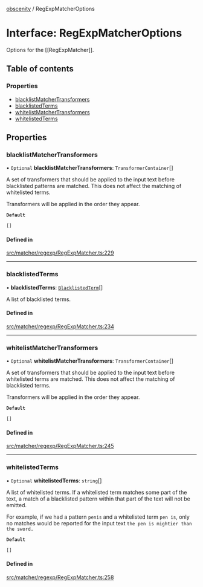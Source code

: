 [obscenity](../README.md) / RegExpMatcherOptions

# Interface: RegExpMatcherOptions

Options for the [[RegExpMatcher]].

## Table of contents

### Properties

- [blacklistMatcherTransformers](RegExpMatcherOptions.md#blacklistmatchertransformers)
- [blacklistedTerms](RegExpMatcherOptions.md#blacklistedterms)
- [whitelistMatcherTransformers](RegExpMatcherOptions.md#whitelistmatchertransformers)
- [whitelistedTerms](RegExpMatcherOptions.md#whitelistedterms)

## Properties

### blacklistMatcherTransformers

• `Optional` **blacklistMatcherTransformers**: `TransformerContainer`[]

A set of transformers that should be applied to the input text before
blacklisted patterns are matched. This does not affect the matching of
whitelisted terms.

Transformers will be applied in the order they appear.

**`Default`**

```ts
[]
```

#### Defined in

[src/matcher/regexp/RegExpMatcher.ts:229](https://github.com/jo3-l/obscenity/blob/da754da/src/matcher/regexp/RegExpMatcher.ts#L229)

___

### blacklistedTerms

• **blacklistedTerms**: [`BlacklistedTerm`](BlacklistedTerm.md)[]

A list of blacklisted terms.

#### Defined in

[src/matcher/regexp/RegExpMatcher.ts:234](https://github.com/jo3-l/obscenity/blob/da754da/src/matcher/regexp/RegExpMatcher.ts#L234)

___

### whitelistMatcherTransformers

• `Optional` **whitelistMatcherTransformers**: `TransformerContainer`[]

A set of transformers that should be applied to the input text before
whitelisted terms are matched. This does not affect the matching of
blacklisted terms.

Transformers will be applied in the order they appear.

**`Default`**

```ts
[]
```

#### Defined in

[src/matcher/regexp/RegExpMatcher.ts:245](https://github.com/jo3-l/obscenity/blob/da754da/src/matcher/regexp/RegExpMatcher.ts#L245)

___

### whitelistedTerms

• `Optional` **whitelistedTerms**: `string`[]

A list of whitelisted terms. If a whitelisted term matches some part of
the text, a match of a blacklisted pattern within that part of the text
will not be emitted.

For example, if we had a pattern `penis` and a whitelisted term `pen is`,
only no matches would be reported for the input text `the pen is mightier
than the sword.`

**`Default`**

```ts
[]
```

#### Defined in

[src/matcher/regexp/RegExpMatcher.ts:258](https://github.com/jo3-l/obscenity/blob/da754da/src/matcher/regexp/RegExpMatcher.ts#L258)

